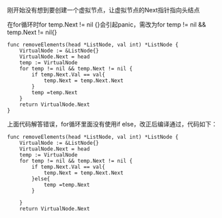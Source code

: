 刚开始没有想到要创建一个虚拟节点，让虚拟节点的Next指针指向头结点

在for循环时for temp.Next != nil {}会引起panic，需改为for temp != nil && temp.Next != nil{}

```Golang
func removeElements(head *ListNode, val int) *ListNode {
    VirtualNode := &ListNode{}
    VirtualNode.Next = head
    temp := VirtualNode
    for temp != nil && temp.Next != nil {
        if temp.Next.Val == val{
            temp.Next = temp.Next.Next
        }
        temp =temp.Next
    }
    return VirtualNode.Next
}
```

上面代码解答错误，for循环里面没有使用if else，改正后编译通过，代码如下：

```Golang
func removeElements(head *ListNode, val int) *ListNode {
    VirtualNode := &ListNode{}
    VirtualNode.Next = head
    temp := VirtualNode
    for temp != nil && temp.Next != nil {
        if temp.Next.Val == val{
            temp.Next = temp.Next.Next
        }else{
            temp =temp.Next
        }
        
    }
    return VirtualNode.Next
```
